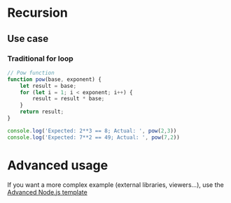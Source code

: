 # Recursion

## Use case

### Traditional for loop

```javascript runnable
// Pow function
function pow(base, exponent) {
    let result = base;
    for (let i = 1; i < exponent; i++) {
        result = result * base;
    }
    return result;
}

console.log('Expected: 2**3 == 8; Actual: ', pow(2,3))
console.log('Expected: 7**2 == 49; Actual: ', pow(7,2))
```

# Advanced usage

If you want a more complex example (external libraries, viewers...), use the [Advanced Node.js template](https://tech.io/select-repo/442)
